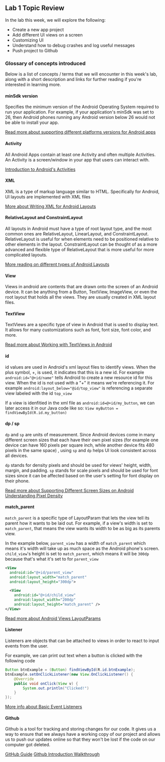 ## Lab 1 Topic Review

In the lab this week, we will explore the following:

- Create a new app project
- Add different UI views on a screen
- Customizing UI
- Understand how to debug crashes and log useful messages
- Push project to Github

### Glossary of concepts introduced
Below is a list of concepts / terms that we will encounter in this week's lab, along with a short description and links for further reading if you're interested in learning more.

#### minSdk version
Specifies the minimum version of the Android Operating System required to run your application. For example, if your application's minSdk was set to 26, then Android phones running any Android version below 26 would not be able to install your app.  

[Read more about supporting different platforms versions for Android apps](https://developer.android.com/training/basics/supporting-devices/platforms)

#### Activity
All Android Apps contain at least one Activity and often multiple Activities. An Activity is a screen/window in your app that users can interact with.  

[Introduction to Android's Activities](https://developer.android.com/guide/components/activities/intro-activities)

#### XML
XML is a type of markup language similar to HTML. Specifically for Android, UI layouts are implemented with XML files  

[More about Writing XML for Android Layouts](https://developer.android.com/guide/topics/ui/declaring-layout#write)

#### RelativeLayout and ConstraintLayout
All layouts in Android must have a type of root layout type, and the most common ones are RelativeLayout, LinearLayout, and ConstraintLayout. RelativeLayout is useful for when elements need to be positioned relative to other elements in the layout.
ConstraintLayout can be thought of as a more advanced and flexible type of RelativeLayout that is more useful for more complicated layouts.  

[More reading on different types of Android Layouts](https://guides.codepath.org/android/Constructing-View-Layouts)

#### View 
Views in android are contents that are drawn onto the screen of an Android device. It can be anything from a Button, TextView, ImageView, or even the root layout that holds all the views. They are usually created in XML layout files. 

#### TextView
TextViews are a specific type of view in Android that is used to display text. It allows for many customizations such as font, font size, font color, and more.  

[Read more about Working with TextViews in Android](https://guides.codepath.org/android/Working-with-the-TextView)

#### id
id values are used in Android's xml layout files to identify views. When the plus symbol, +, is used, it indicates that this is a new id. For example `android:id="@+id/name"` tells Android to create a new resource id for this view. When the id is not used with a "+" it means we're referencing it. For example `android:layout_below="@id/top_view"` is referencing a separate view labeled with the id `top_view`  

If a view is idenfitied in the xml file as `android:id=@+id/my_button`, we can later access it in our Java code like so: `View myButton = findViewById(R.id.my_button)`

#### dp / sp
`dp` and `sp` are units of measurement. Since Android devices come in many different screen sizes that each have their own pixel sizes (for example one device can have 160 pixels per square inch, while another device fits 480 pixels in the same space) , using `sp` and `dp` helps UI look consistent across all devices.

`dp` stands for density pixels and should be used for views' height, width, margin, and padding. `sp` stands for scale pixels and should be used for font sizes since it can be affected based on the user's setting for font display on their phone.

[Read more about Supporting Different Screen Sizes on Android](https://developer.android.com/training/multiscreen/screendensities)
[Understanding Pixel Density](https://material.io/design/layout/understanding-layout.html#pixel-density)

#### match_parent
`match_parent` is a specific type of LayoutParam that lets the view tell its parent how it wants to be laid out. For example, if a view's width is set to `match_parent`, that means the view wants its width to be as big as its parents view.

In the example below, `parent_view` has a width of `match_parent` which means it's width will take up as much space as the Android phone's screen. `child_view`'s height is set to `match_parent`, which means it will be `300dp` because that's what it's set to for `parent_view`

```xml
<View
  android:id="@+id/parent_view"
  android:layout_width="match_parent"
  android:layout_height="300dp">

  <View
    android:id="@+id/child_view"
    android:layout_width="200dp"
    android:layout_height="match_parent" />
</View>
```

[Read more about Android Views LayoutParams](https://developer.android.com/reference/android/view/ViewGroup.LayoutParams)

#### Listener
Listeners are objects that can be attached to views in order to react to input events from the user.

For example, we can print out text when a button is clicked with the following code

```java
Button btnExample = (Button) findViewById(R.id.btnExample);
btnExample.setOnClickListener(new View.OnClickListener() {
    @Override
    public void onClick(View v) {
        System.out.println("Clicked!")
    }
});
```

[More info about Basic Event Listeners](https://guides.codepath.org/android/Basic-Event-Listeners)

#### Github
Github is a tool for tracking and storing changes for our code. It gives us a way to ensure that we always have a working copy of our project and allows us to push our updates online so that they won't be lost if the code on our computer got deleted.  

[GitHub Guide](https://courses.codepath.org/courses/mobile_app_design/pages/android/github_how_to.md)
[Github Introduction Walkthrough](https://guides.github.com/activities/hello-world/)
